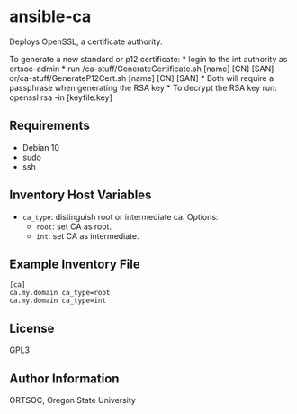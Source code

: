 ansible-ca
=========

Deploys OpenSSL, a certificate authority.


To generate a new standard or p12 certificate:
	* login to the int authority as ortsoc-admin
	* run /ca-stuff/GenerateCertificate.sh [name] [CN] [SAN] or/ca-stuff/GenerateP12Cert.sh [name] [CN] [SAN]
	* Both will require a passphrase when generating the RSA key
	* To decrypt the RSA key run: openssl rsa -in [keyfile.key]

Requirements
------------

- Debian 10
- sudo
- ssh

Inventory Host Variables
---------------

- `ca_type`: distinguish root or intermediate ca. Options:
  - `root`: set CA as root.
  - `int`: set CA as intermediate.

Example Inventory File
------------

```
[ca]
ca.my.domain ca_type=root
ca.my.domain ca_type=int
```

License
-------

GPL3

Author Information
------------------

ORTSOC, Oregon State University
